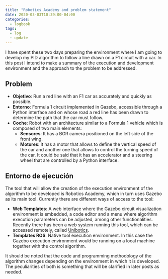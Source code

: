 ```yaml
---
title: "Robotics Academy and problem statement"
date: 2020-03-03T10:39:00-04:00
categories:
  - logbook
tags:
  - log
  - update
---
```


I have spent these two days preparing the environment where I am going to develop my PID algorithm to follow a line drawn on a F1 circuit with a car. In this post I intend to make a summary of the execution and development environment and the approach to the problem to be addressed.

## Problem

- **Objetivo**: Run a red line with an F1 car as accurately and quickly as possible.
- **Entorno**: Formula 1 circuit implemented in Gazebo, accessible through a Python interface and on whose road a red line has been drawn to determine the path that the car must follow.
- **Coche**: Robot with an architecture similar to a Formula 1 vehicle which is composed of two main elements:
  - **Sensores**: It has a BGR camera positioned on the left side of the front wing.
  - **Motores**: It has a motor that allows to define the vertical speed of the car and another one that allows to control the turning speed of the car. It could be said that it has an accelerator and a steering wheel that are controlled by a Python interface.

## Entorno de ejecución

The tool that will allow the creation of the execution environment of the algorithm to be developed is Robotics Academy, which in turn uses Gazebo as its main tool. Currently there are different ways of access to the tool:

- **Web Templates**: A web interface where the Gazebo circuit visualization environment is embedded, a code editor and a menu where algorithm execution parameters can be adjusted, among other functionalities. Recently there has been a web system running this tool, which can be accessed remotely, called [Unibotics](https://unibotics.org/).
- **Templates ROS**: Native tool execution environment. In this case the Gazebo execution environment would be running on a local machine together with the control algorithm.

It should be noted that the code and programming methodology of the algorithm changes depending on the environment in which it is developed. The peculiarities of both is something that will be clarified in later posts as needed.
                